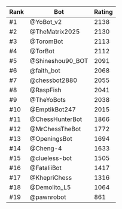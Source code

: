 Rank|Bot|Rating
---|---|---
#1|@YoBot_v2|2138
#2|@TheMatrix2025|2130
#3|@ToromBot|2113
#4|@TorBot|2112
#5|@Shineshou90_BOT|2091
#6|@faith_bot|2068
#7|@chessbot2880|2055
#8|@RaspFish|2041
#9|@TheYoBots|2038
#10|@EmptikBot247|2015
#11|@ChessHunterBot|1866
#12|@MrChessTheBot|1772
#13|@OpeningsBot|1694
#14|@Cheng-4|1633
#15|@clueless-bot|1505
#16|@FataliiBot|1417
#17|@KhepriChess|1316
#18|@Demolito_L5|1064
#19|@pawnrobot|861
